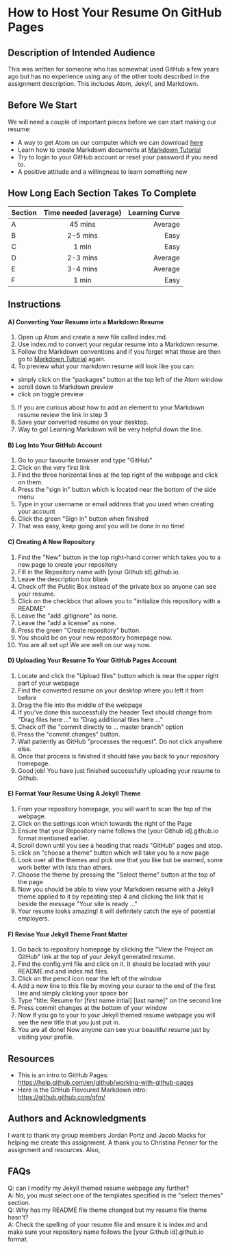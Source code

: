 # **How to Host Your Resume On GitHub Pages**

## **Description of Intended Audience**    
This was written for someone who has somewhat used GitHub a few years ago but has no experience using any of the other tools described in the assignment description. This includes Atom, Jekyll, and Markdown.

## **Before We Start**  

We will need a couple of important pieces before we can start making our resume:
- A way to get Atom on our computer which we can download [here](https://atom.io/)  
- Learn how to create Markdown documents at [Markdown Tutorial](https://www.markdowntutorial.com/)
- Try to login to your GitHub account or reset your password if you need to.
- A positive attitude and a willingness to learn something new

## **How Long Each Section Takes To Complete**
| Section        | Time needed (average)         | Learning Curve  |
| :------------- |:-------------:                | -----:          |
| A              | 45 mins                       | Average         | 
| B              | 2-5 mins                      |   Easy          |
| C              | 1 min                         |    Easy         |
| D              | 2-3 mins                      |    Average      |
| E              | 3-4 mins                      |    Average      |
| F              | 1 min                         |    Easy         |



## **Instructions**  

#### A) Converting Your Resume into a Markdown Resume
1.  Open up Atom and create a new file called index.md.
2.  Use index.md to convert your regular resume into a Markdown resume.
3. Follow the Markdown conventions and if you forget what those are then go to [Markdown Tutorial](https://www.markdowntutorial.com/) again.
4. To preview what your markdown resume will look like you can:
  - simply click on the "packages" button at the top left of the Atom window
  - scroll down to Markdown preview
  - click on toggle preview
5. If you are curious about how to add an element to your Markdown resume review the link in step 3
6. Save your converted resume on your desktop.
7. Way to go! Learning Markdown will be very helpful down the line.

#### B) Log Into Your GitHub Account
1. Go to your favourite browser and type "GitHub"
2. Click on the very first link
3. Find the three horizontal lines at the top right of the webpage and click on them.
4. Press the "sign in" button which is located near the bottom of the side menu
5. Type in your username or email address that you used when creating your account
6. Click the green "Sign in" button when finished
7. That was easy, keep going and you will be done in no time!

#### C) Creating A New Repository
1. Find the "New" button in the top right-hand corner which takes you to a new page to create your repository
2. Fill in the Repository name with [your Github id].github.io.
3. Leave the description box blank
4. Check off the Public Box instead of the private box so anyone can see your resume.
5. Click on the checkbox that allows you to "initialize this repository with a README"
6. Leave the "add .gitignore" as none.
7. Leave the "add a license" as none.
8. Press the green "Create repository" button.
9. You should be on your new repository homepage now.
10. You are all set up! We are well on our way now.

#### D) Uploading Your Resume To Your GitHub Pages Account
1. Locate and click the "Upload files" button which is near the upper right part of your webpage
2. Find the converted resume on your desktop where you left it from before
3. Drag the file into the middle of the webpage
4. If you've done this successfully the header Text should change from "Drag files here …" to "Drag additional files here …"
5. Check off the "commit directly to … master branch" option
6. Press the "commit changes" button.
7. Wait patiently as GitHub "processes the request". Do not click anywhere else.
8. Once that process is finished it should take you back to your repository homepage.
9. Good job! You have just finished successfully uploading your resume to Github. 

#### E) Format Your Resume Using A Jekyll Theme
1. From your repository homepage, you will want to scan the top of the webpage.
2. Click on the settings icon which towards the right of the Page
3. Ensure that your Repository name follows the [your Github id].github.io format mentioned earlier.
4. Scroll down until you see a heading that reads "GitHub" pages and stop.
5. click on "choose a theme" button which will take you to a new page
6. Look over all the themes and pick one that you like but be warned, some work better with lists than others.
7. Choose the theme by pressing the "Select theme" button at the top of the page
8. Now you should be able to view your Markdown resume with a Jekyll theme applied to it by repeating step 4 and clicking the link that is beside the message "Your site is ready …"
9. Your resume looks amazing! it will definitely catch the eye of potential employers. 

#### F) Revise Your Jekyll Theme Front Matter
1. Go back to repository homepage by clicking the "View the Project on GitHub" link at the top of your Jekyll generated resume.
2. Find the config.yml file and click on it. It should be located with your README.md and index.md files.
3. Click on the pencil icon near the left of the window
4. Add a new line to this file by moving your cursor to the end of the first line and simply clicking your space bar
5. Type "title: Resume for [first name intial] [last name]" on the second line
6. Press commit changes at the bottom of your window
7. Now if you go to your to your Jekyll themed resume webpage you will see the new title that you just put in.
8. You are all done! Now anyone can see your beautiful resume just by visiting your profile.

## **Resources**
- This is an intro to GitHub Pages: https://help.github.com/en/github/working-with-github-pages
- Here is the GitHub Flavoured Markdown intro: https://github.github.com/gfm/

## **Authors and Acknowledgments**
I want to thank my group members Jordan Portz and Jacob Macks for helping me create this assignment. A thank you to Christina Penner for the assignment and resources. Also, 

## **FAQs**
Q: can I modify my Jekyll themed resume webpage any further?  
A: No, you must select one of the templates specified in the "select themes" section.  
Q: Why has my README file theme changed but my resume file theme hasn't?  
A: Check the spelling of your resume file and ensure it is index.md and make sure your repository name follows the [your Github id].github.io format.  
